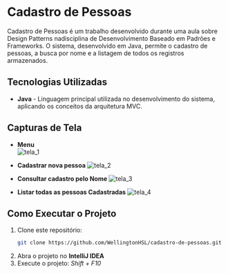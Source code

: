 # Cadastro de Pessoas

Cadastro de Pessoas é um trabalho desenvolvido durante uma aula sobre Design Patterns nadisciplina de Desenvolvimento Baseado em Padrões e Frameworks. O sistema, desenvolvido em Java, permite o cadastro de pessoas, a busca por nome e a listagem de todos os registros armazenados.

## Tecnologias Utilizadas
- **Java** - Linguagem principal utilizada no desenvolvimento do sistema, aplicando os conceitos da arquitetura MVC.

## Capturas de Tela
- **Menu**                                                 
![tela_1](https://github.com/user-attachments/assets/cf9101fd-e032-45f0-9268-01487aea14c2)
  
- **Cadastrar nova pessoa**
![tela_2](https://github.com/user-attachments/assets/8ee78509-d477-4a0a-974f-f75c7433d4d8)
  
- **Consultar cadastro pelo Nome**
![tela_3](https://github.com/user-attachments/assets/70290444-c3e1-47f7-941a-b41b0d301d62)
  
- **Listar todas as pessoas Cadastradas**
![tela_4](https://github.com/user-attachments/assets/e0dea9b0-a80d-4543-82f7-a40198bad08d)


## Como Executar o Projeto
1. Clone este repositório:
   ```bash
   git clone https://github.com/WellingtonHSL/cadastro-de-pessoas.git
   ```
2. Abra o projeto no **IntelliJ IDEA**
3. Execute o projeto: *Shift + F10*

